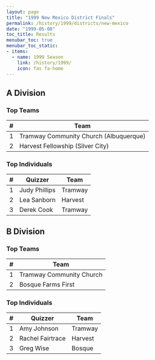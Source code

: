```yaml
---
layout: page
title: "1999 New Mexico District Finals"
permalink: /history/1999/districts/new-mexico
date: "1999-05-08"
toc_title: Results
menubar_toc: true
menubar_toc_static:
- items:
  - name: 1999 Season
    link: /history/1999/
    icon: fas fa-home
---
```


## A Division

### Top Teams

|    # | Team                                   |
| ---: | -------------------------------------- |
|    1 | Tramway Community Church (Albuquerque) |
|    2 | Harvest Fellowship (Silver City)       |

### Top Individuals

|    # | Quizzer       | Team    |
| ---: | ------------- | ------- |
|    1 | Judy Phillips | Tramway |
|    2 | Lea Sanborn   | Harvest |
|    3 | Derek Cook    | Tramway |

## B Division

### Top Teams

|    # | Team                     |
| ---: | ------------------------ |
|    1 | Tramway Community Church |
|    2 | Bosque Farms First       |

### Top Individuals

|    # | Quizzer          | Team    |
| ---: | ---------------- | ------- |
|    1 | Amy Johnson      | Tramway |
|    2 | Rachel Fairtrace | Harvest |
|    3 | Greg Wise        | Bosque  |


